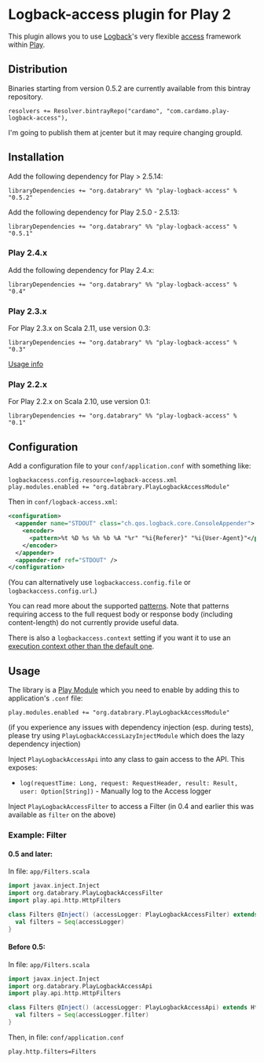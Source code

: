# Logback-access plugin for Play 2

This plugin allows you to use [Logback](http://logback.qos.ch)'s very flexible [access](http://logback.qos.ch/access.html) framework within [Play](http://www.playframework.com).

## Distribution

Binaries starting from version 0.5.2 are currently available from this bintray repository.

    resolvers += Resolver.bintrayRepo("cardamo", "com.cardamo.play-logback-access"),

I'm going to publish them at jcenter but it may require changing groupId.

## Installation

Add the following dependency for Play > 2.5.14:

    libraryDependencies += "org.databrary" %% "play-logback-access" % "0.5.2"

Add the following dependency for Play 2.5.0 - 2.5.13:

    libraryDependencies += "org.databrary" %% "play-logback-access" % "0.5.1"

### Play 2.4.x

Add the following dependency for Play 2.4.x:

    libraryDependencies += "org.databrary" %% "play-logback-access" % "0.4"

### Play 2.3.x

For Play 2.3.x on Scala 2.11, use version 0.3:

    libraryDependencies += "org.databrary" %% "play-logback-access" % "0.3"

[Usage info](https://github.com/databrary/play-logback-access/releases/tag/0.3)

### Play 2.2.x

For Play 2.2.x on Scala 2.10, use version 0.1:

    libraryDependencies += "org.databrary" %% "play-logback-access" % "0.1"


## Configuration

Add a configuration file to your `conf/application.conf` with something like:

    logbackaccess.config.resource=logback-access.xml
    play.modules.enabled += "org.databrary.PlayLogbackAccessModule"

Then in `conf/logback-access.xml`:

```xml
<configuration>
  <appender name="STDOUT" class="ch.qos.logback.core.ConsoleAppender">
    <encoder>
      <pattern>%t %D %s %h %b %A "%r" "%i{Referer}" "%i{User-Agent}"</pattern>
    </encoder>
  </appender>
  <appender-ref ref="STDOUT" />
</configuration>
```

(You can alternatively use `logbackaccess.config.file` or `logbackaccess.config.url`.)

You can read more about the supported [patterns](http://logback.qos.ch/manual/layouts.html#logback-access).
Note that patterns requiring access to the full request body or response body (including content-length) do not currently provide useful data.

There is also a `logbackaccess.context` setting if you want it to use an [execution context other than the default one](http://www.playframework.com/documentation/2.2.x/ThreadPools).


## Usage

The library is a [Play Module](https://www.playframework.com/documentation/2.5.x/Modules) which
you need to enable by adding this to application's `.conf` file:

    play.modules.enabled += "org.databrary.PlayLogbackAccessModule"

(if you experience any issues with dependency injection (esp. during tests), please try using `PlayLogbackAccessLazyInjectModule` which does the lazy dependency injection)

Inject `PlayLogbackAccessApi` into any class to gain access to the API. This exposes:
- `log(requestTime: Long, request: RequestHeader, result: Result, user: Option[String])` - Manually log to the Access logger

Inject `PlayLogbackAccessFilter` to access a Filter (in 0.4 and earlier this was available as `filter` on the above)

### Example: Filter

#### 0.5 and later:

In file: `app/Filters.scala`
```scala
import javax.inject.Inject
import org.databrary.PlayLogbackAccessFilter
import play.api.http.HttpFilters

class Filters @Inject() (accessLogger: PlayLogbackAccessFilter) extends HttpFilters {
  val filters = Seq(accessLogger)
}
```

#### Before 0.5:

In file: `app/Filters.scala`
```scala
import javax.inject.Inject
import org.databrary.PlayLogbackAccessApi
import play.api.http.HttpFilters

class Filters @Inject() (accessLogger: PlayLogbackAccessApi) extends HttpFilters {
  val filters = Seq(accessLogger.filter)
}
```

Then, in file: `conf/application.conf`
```
play.http.filters=Filters
```
